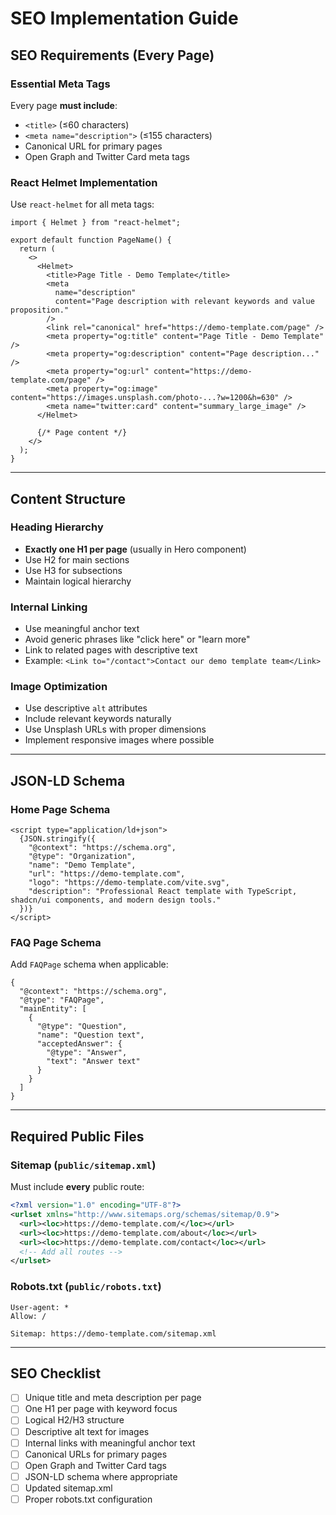# SEO Implementation Guide

## SEO Requirements (Every Page)

### Essential Meta Tags
Every page **must include**:
- `<title>` (≤60 characters)
- `<meta name="description">` (≤155 characters)
- Canonical URL for primary pages
- Open Graph and Twitter Card meta tags

### React Helmet Implementation
Use `react-helmet` for all meta tags:

```tsx
import { Helmet } from "react-helmet";

export default function PageName() {
  return (
    <>
      <Helmet>
        <title>Page Title - Demo Template</title>
        <meta
          name="description"
          content="Page description with relevant keywords and value proposition."
        />
        <link rel="canonical" href="https://demo-template.com/page" />
        <meta property="og:title" content="Page Title - Demo Template" />
        <meta property="og:description" content="Page description..." />
        <meta property="og:url" content="https://demo-template.com/page" />
        <meta property="og:image" content="https://images.unsplash.com/photo-...?w=1200&h=630" />
        <meta name="twitter:card" content="summary_large_image" />
      </Helmet>
      
      {/* Page content */}
    </>
  );
}
```

---

## Content Structure

### Heading Hierarchy
- **Exactly one H1 per page** (usually in Hero component)
- Use H2 for main sections
- Use H3 for subsections
- Maintain logical hierarchy

### Internal Linking
- Use meaningful anchor text
- Avoid generic phrases like "click here" or "learn more"
- Link to related pages with descriptive text
- Example: `<Link to="/contact">Contact our demo template team</Link>`

### Image Optimization
- Use descriptive `alt` attributes
- Include relevant keywords naturally
- Use Unsplash URLs with proper dimensions
- Implement responsive images where possible

---

## JSON-LD Schema

### Home Page Schema
```tsx
<script type="application/ld+json">
  {JSON.stringify({
    "@context": "https://schema.org",
    "@type": "Organization",
    "name": "Demo Template",
    "url": "https://demo-template.com",
    "logo": "https://demo-template.com/vite.svg",
    "description": "Professional React template with TypeScript, shadcn/ui components, and modern design tools."
  })}
</script>
```

### FAQ Page Schema
Add `FAQPage` schema when applicable:
```tsx
{
  "@context": "https://schema.org",
  "@type": "FAQPage",
  "mainEntity": [
    {
      "@type": "Question",
      "name": "Question text",
      "acceptedAnswer": {
        "@type": "Answer",
        "text": "Answer text"
      }
    }
  ]
}
```

---

## Required Public Files

### Sitemap (`public/sitemap.xml`)
Must include **every** public route:
```xml
<?xml version="1.0" encoding="UTF-8"?>
<urlset xmlns="http://www.sitemaps.org/schemas/sitemap/0.9">
  <url><loc>https://demo-template.com/</loc></url>
  <url><loc>https://demo-template.com/about</loc></url>
  <url><loc>https://demo-template.com/contact</loc></url>
  <!-- Add all routes -->
</urlset>
```

### Robots.txt (`public/robots.txt`)
```
User-agent: *
Allow: /

Sitemap: https://demo-template.com/sitemap.xml
```

---

## SEO Checklist
- [ ] Unique title and meta description per page
- [ ] One H1 per page with keyword focus
- [ ] Logical H2/H3 structure
- [ ] Descriptive alt text for images
- [ ] Internal links with meaningful anchor text
- [ ] Canonical URLs for primary pages
- [ ] Open Graph and Twitter Card tags
- [ ] JSON-LD schema where appropriate
- [ ] Updated sitemap.xml
- [ ] Proper robots.txt configuration
